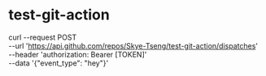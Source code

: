 # test-git-action

curl --request POST \
  --url 'https://api.github.com/repos/Skye-Tseng/test-git-action/dispatches' \
  --header 'authorization: Bearer [TOKEN]' \
  --data '{"event_type": "hey"}'